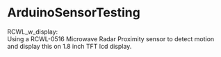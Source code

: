 # ArduinoSensorTesting

RCWL_w_display:<br>
Using a RCWL-0516 Microwave Radar Proximity sensor to detect motion and display this on 1.8 inch TFT lcd display. <br>


